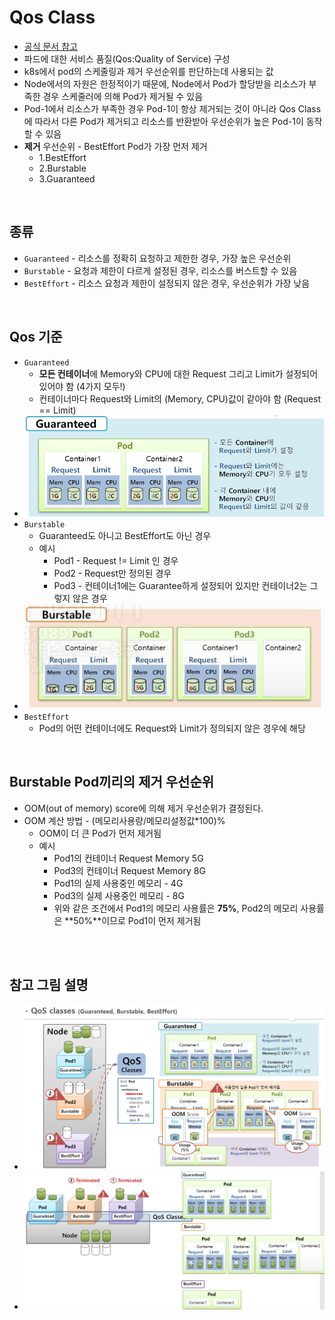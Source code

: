 # Qos Class
* [공식 문서 참고](https://kubernetes.io/ko/docs/tasks/configure-pod-container/quality-service-pod/)
* 파드에 대한 서비스 품질(Qos:Quality of Service) 구성
* k8s에서 pod의 스케줄링과 제거 우선순위를 판단하는데 사용되는 값
* Node에서의 자원은 한정적이기 때문에, Node에서 Pod가 할당받을 리소스가 부족한 경우 스케줄러에 의해 Pod가 제거될 수 있음
* Pod-1에서 리소스가 부족한 경우 Pod-1이 항상 제거되는 것이 아니라 Qos Class에 따라서 다른 Pod가 제거되고 리소스를 반환받아 우선순위가 높은 Pod-1이 동작할 수 있음
* **제거** 우선순위 - BestEffort Pod가 가장 먼저 제거
  * 1.BestEffort
  * 2.Burstable
  * 3.Guaranteed

<br>

## 종류
* `Guaranteed` - 리소스를 정확히 요청하고 제한한 경우, 가장 높은 우선순위
* `Burstable` - 요청과 제한이 다르게 설정된 경우, 리소스를 버스트할 수 있음
* `BestEffort` - 리소스 요청과 제한이 설정되지 않은 경우, 우선순위가 가장 낮음

<br>

## Qos 기준
* `Guaranteed`
  * **모든 컨테이너**에 Memory와 CPU에 대한 Request 그리고 Limit가 설정되어 있어야 함 (4가지 모두!)
  * 컨테이너마다 Request와 Limit의 (Memory, CPU)값이 같아야 함 (Request == Limit)
* ![](2024-12-04-22-21-48.png)
* `Burstable`
  * Guaranteed도 아니고 BestEffort도 아닌 경우
  * 예시
    * Pod1 - Request != Limit 인 경우
    * Pod2 - Request만 정의된 경우
    * Pod3 - 컨테이너1에는 Guarantee하게 설정되어 있지만 컨테이너2는 그렇지 않은 경우
* ![](2024-12-04-22-25-56.png)
* `BestEffort`
  * Pod의 어떤 컨테이너에도 Request와 Limit가 정의되지 않은 경우에 해당

<br>

## Burstable Pod끼리의 제거 우선순위
* OOM(out of memory) score에 의해 제거 우선순위가 결정된다.
* OOM 계산 방법 - (메모리사용량/메모리설정값*100)%
  * OOM이 더 큰 Pod가 먼저 제거됨
  * 예시
    * Pod1의 컨테이너 Request Memory 5G
    * Pod3의 컨테이너 Request Memory 8G
    * Pod1의 실제 사용중인 메모리 - 4G
    * Pod3의 실제 사용중인 메모리 - 8G
    * 위와 같은 조건에서 Pod1의 메모리 사용률은 **75%**, Pod2의 메모리 사용률은 **50%**이므로 Pod1이 먼저 제거됨

<br><br>

## 참고 그림 설명
* ![](2024-12-04-22-08-15.png)
* ![](2024-12-04-22-11-32.png)